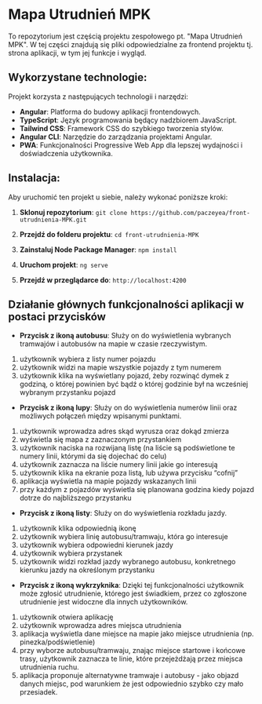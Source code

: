 # Mapa Utrudnień MPK
To repozytorium jest częścią projektu zespołowego pt. "Mapa Utrudnień MPK".
W tej części znajdują się pliki odpowiedzialne za frontend projektu tj. strona aplikacji, w tym jej funkcje i wygląd.

## Wykorzystane technologie:
Projekt korzysta z następujących technologii i narzędzi: 
- **Angular**: Platforma do budowy aplikacji frontendowych. 
- **TypeScript**: Język programowania będący nadzbiorem JavaScript. 
- **Tailwind CSS**: Framework CSS do szybkiego tworzenia stylów. 
- **Angular CLI**: Narzędzie do zarządzania projektami Angular. 
- **PWA**: Funkcjonalności Progressive Web App dla lepszej wydajności i doświadczenia użytkownika.

## Instalacja:
Aby uruchomić ten projekt u siebie, należy wykonać poniższe kroki:
1. **Sklonuj repozytorium**: 
``git clone https://github.com/paczeyea/front-utrudnienia-MPK.git ``

2. **Przejdź do folderu projektu**:
``cd front-utrudnienia-MPK``

3. **Zainstaluj Node Package Manager**:
``npm install``

4. **Uruchom projekt**:
``ng serve``

5. **Przejdź w przeglądarce do**:
``http://localhost:4200``


## Działanie głównych funkcjonalności aplikacji w postaci przycisków
- **Przycisk z ikoną autobusu**:
Służy on do wyświetlenia wybranych tramwajów i autobusów na mapie w czasie rzeczywistym.
1.  użytkownik wybiera z listy numer pojazdu  
2.  użytkownik widzi na mapie wszystkie pojazdy z tym numerem  
3.  użytkownik klika na wyświetlany pojazd, żeby rozwinąć dymek z godziną, o której powinien być bądź o której godzinie był na wcześniej wybranym przystanku pojazd
- **Przycisk z ikoną lupy**:
Służy on do wyświetlenia numerów linii oraz możliwych połączeń między wpisanymi punktami. 
1.  użytkownik wprowadza adres skąd wyrusza oraz dokąd zmierza  
2.  wyświetla się mapa z zaznaczonym przystankiem  
3.  użytkownik naciska na rozwijaną listę (na liście są podświetlone te numery linii, którymi da się dojechać do celu)  
4.  użytkownik zaznacza na liście numery linii jakie go interesują  
5.  użytkownik klika na ekranie poza listą, lub używa przycisku “cofnij”  
6.  aplikacja wyświetla na mapie pojazdy wskazanych linii  
7.  przy każdym z pojazdów wyświetla się planowana godzina kiedy pojazd dotrze do najbliższego przystanku
- **Przycisk z ikoną listy**:
Służy on do wyświetlenia rozkładu jazdy.
1.  użytkownik klika odpowiednią ikonę
2.  użytkownik wybiera linię autobusu/tramwaju, która go interesuje
3.  użytkownik wybiera odpowiedni kierunek jazdy
4.  użytkownik wybiera przystanek
5. użytkownik widzi rozkład jazdy wybranego autobusu, konkretnego kierunku jazdy na określonym przystanku
- **Przycisk z ikoną wykrzyknika**:
Dzięki tej funkcjonalności użytkownik może zgłosić utrudnienie, którego jest świadkiem, przez co zgłoszone utrudnienie jest widoczne dla innych użytkowników.
1.  użytkownik otwiera aplikację  
2.  użytkownik wprowadza adres miejsca utrudnienia  
3.  aplikacja wyświetla dane miejsce na mapie jako miejsce utrudnienia (np. pinezka/podświetlenie)  
4.  przy wyborze autobusu/tramwaju, znając miejsce startowe i końcowe trasy, użytkownik zaznacza te linie, które przejeżdżają przez miejsca utrudnienia ruchu.  
5.  aplikacja proponuje alternatywne tramwaje i autobusy - jako objazd danych miejsc, pod warunkiem że jest odpowiednio szybko czy mało przesiadek.
